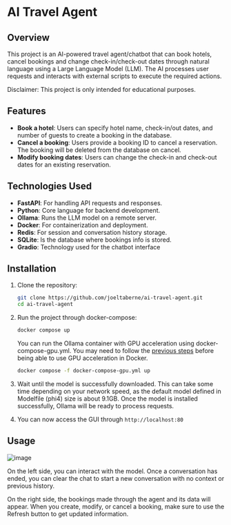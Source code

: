 # AI Travel Agent

## Overview
This project is an AI-powered travel agent/chatbot that can book hotels, cancel bookings and change check-in/check-out dates through natural language using a Large Language Model (LLM). The AI processes user requests and interacts with external scripts to execute the required actions.

Disclaimer: This project is only intended for educational purposes.

## Features
- **Book a hotel**: Users can specify hotel name, check-in/out dates, and number of guests to create a booking in the database.
- **Cancel a booking**: Users provide a booking ID to cancel a reservation. The booking will be deleted from the database on cancel.
- **Modify booking dates**: Users can change the check-in and check-out dates for an existing reservation.

## Technologies Used
- **FastAPI**: For handling API requests and responses.
- **Python**: Core language for backend development.
- **Ollama**: Runs the LLM model on a remote server.
- **Docker**: For containerization and deployment.
- **Redis**: For session and conversation history storage.
- **SQLite**: Is the database where bookings info is stored.
- **Gradio**: Technology used for the chatbot interface

## Installation
1. Clone the repository:

   ```bash
   git clone https://github.com/joeltaberne/ai-travel-agent.git
   cd ai-travel-agent
   ```
2. Run the project through docker-compose:

   ```bash
   docker compose up
   ```

   You can run the Ollama container with GPU acceleration using docker-compose-gpu.yml. You may need to follow the [previous steps](https://docs.docker.com/engine/containers/resource_constraints/#gpu) before being able to use GPU acceleration in Docker.

   ```bash
   docker compose -f docker-compose-gpu.yml up
   ```

3. Wait until the model is successfully downloaded. This can take some time depending on your network speed, as the default model defined in Modelfile (phi4) size is about 9.1GB. Once the model is installed successfully, Ollama will be ready to process requests.

4.  You can now access the GUI through ```http://localhost:80```

## Usage

![image](https://github.com/user-attachments/assets/d32704b2-2ca7-4f7c-97a3-ff418a642e51)

On the left side, you can interact with the model. Once a conversation has ended, you can clear the chat to start a new conversation with no context or previous history.

On the right side, the bookings made through the agent and its data will appear. When you create, modify, or cancel a booking, make sure to use the Refresh button to get updated information.
